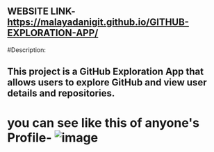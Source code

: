 ## WEBSITE LINK-https://malayadanigit.github.io/GITHUB-EXPLORATION-APP/
#Description:
## This project is a GitHub Exploration App that allows users to explore GitHub and view user details and repositories.
# you can see like this of anyone's Profile- ![image](https://github.com/malayadaniGIT/GITHUB-EXPLORATION-APP/assets/109133343/70a42742-2c3b-4033-b18b-16a2574353e0)
